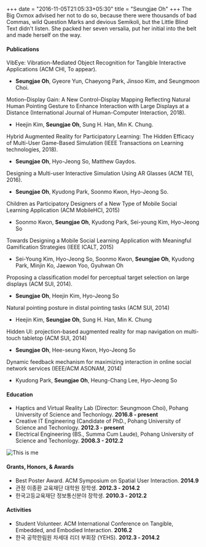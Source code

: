 +++ 
date = "2016-11-05T21:05:33+05:30" 
title = "Seungjae Oh" 
+++
The Big Oxmox advised her not to do so, because there were thousands of bad Commas, wild Question Marks and devious Semikoli, but the Little Blind Text didn't listen. She packed her seven versalia, put her initial into the belt and made herself on the way.

#### Publications
VibEye: Vibration-Mediated Object Recognition for Tangible Interactive Applications (ACM CHI, To appear). 

* **Seungjae Oh**, Gyeore Yun, Chaeyong Park, Jinsoo Kim, and Seungmoon Choi.

Motion–Display Gain: A New Control–Display Mapping Reflecting Natural Human Pointing Gesture to Enhance Interaction with Large Displays at a Distance (International Journal of Human-Computer Interaction, 2018). 

* Heejin Kim, **Seungjae Oh**, Sung H. Han, Min K. Chung. 

Hybrid Augmented Reality for Participatory Learning: The Hidden Efficacy of Multi-User Game-Based Simulation (IEEE Transactions on Learning technologies, 2018). 

* **Seungjae Oh**, Hyo-Jeong So, Matthew Gaydos.

Designing a Multi-user Interactive Simulation Using AR Glasses (ACM TEI, 2016). 

* **Seungjae Oh**, Kyudong Park, Soonmo Kwon, Hyo-Jeong So.

Children as Participatory Designers of a New Type of Mobile Social Learning Application (ACM MobileHCI, 2015)

* Soonmo Kwon, **Seungjae Oh**, Kyudong Park, Sei-young Kim, Hyo-Jeong So

Towards Designing a Mobile Social Learning Application with Meaningful Gamification Strategies (IEEE ICALT, 2015)

* Sei-Young Kim, Hyo-Jeong So, Soonmo Kwon, **Seungjae Oh**, Kyudong Park, Minjin Ko, Jaewon Yoo, Gyuhwan Oh

Proposing a classification model for perceptual target selection on large displays (ACM SUI, 2014).

* **Seungjae Oh**, Heejin Kim, Hyo-Jeong So

Natural pointing posture in distal pointing tasks (ACM SUI, 2014)

* Heejin Kim, **Seungjae Oh**, Sung H. Han, Min K. Chung

Hidden UI: projection-based augmented reality for map navigation on multi-touch tabletop (ACM SUI, 2014)

* **Seungjae Oh**, Hee-seung Kwon, Hyo-Jeong So

Dynamic feedback mechanism for maximizing interaction in online social network services (IEEE/ACM ASONAM, 2014)

* Kyudong Park, **Seungjae Oh**, Heung-Chang Lee, Hyo-Jeong So

#### Education

* Haptics and Virtual Reality Lab (Director: Seungmoon Choi), Pohang University of Science and Techonlogy. **2016.8 - present**
* Creative IT Engineering (Candidate of PhD., Pohang University of Science and Techonlogy. **2012.3 - present**
* Electrical Engineering (BS., Summa Cum Laude), Pohang University of Science and Techonlogy. **2008.3 - 2012.2**

![This is me][1]

#### Grants, Honors, & Awards
* Best Poster Award. ACM Symposium on Spatial User Interaction. **2014.9**
* 관정 이종환 교육재단 대학원 장학생. **2012.3 - 2014.2**
* 한국고등교육재단 정보통신분야 장학생. **2010.3 - 2012.2**

#### Activities
* Student Volunteer. ACM International Conference on Tangible, Embedded, and Embodied Interaction. **2016.2**
* 한국 공학한림원 차세대 리더 부회장 (YEHS). **2012.3 - 2014.2**


[1]: /img/seungjae.jpg
